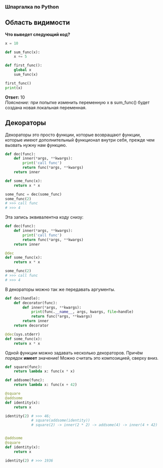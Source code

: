 ### Шпаргалка по Python

## Область видимости

**Что выведет следующий код?**
```python
x = 10

def sum_func(x):
    x += 5

def first_func():
    global x
    sum_func(x)

first_func()
print(x)
```
**Ответ:** 10  
*Пояснение:* при попытке изменить переменную x в sum_func() будет создана новая локальная переменная.

## Декораторы

Декораторы это просто функции, которые возвращают функции, которые имеют дополнительный функционал внутри себя, прежде чем вызвать нужну нам функцию.

```python
def dec(func):
    def inner(*args, **kwargs):
        print('call func')
        return func(*args, **kwargs)
    return inner

def some_func(x):
    return x * x

some_func = dec(some_func)
some_func(2)
# >>> call func
# >>> 4
```

Эта запись эквивалентна коду снизу:
```python
def dec(func):
    def inner(*args, **kwargs):
        print('call func')
        return func(*args, **kwargs)
    return inner

@dec
def some_func(x):
    return x * x

some_func(2)
# >>> call func
# >>> 4
```

В декораторы можно так же передавать аргументы.
```python
def dec(handle):
    def decorator(func):
        def inner(*args, **kwargs):
            print(func.__name__, args, kwargs, file=handle)
            return func(*args, **kwargs)
        return inner
    return decorator

@dec(sys.stderr)
def some_func(x):
    return x * x
```

Одной функции можно задавать несколько декораторов. Причём *порядок* **имеет** значение! Можно считать это композицией, сверху вниз.
```python
def square(func):
    return lambda x: func(x * x)

def addsome(func):
    return lambda x: func(x + 42)

@square
@addsome
def identity(x):
    return x

identity(2) # >>> 46; 
            # square(addsome(identity))
            # square(2) -> inner(2 * 2) -> addsome(4) -> inner(4 + 42) -> func(46)


@addsome
@square
def identity(x):
    return x

identity(2) # >>> 1936
```
